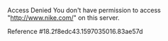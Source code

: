 Access Denied You don't have permission to access "http://www.nike.com/" on this server.

Reference #18.2f8edc43.1597035016.83ae57d